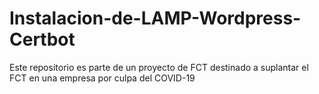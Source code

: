 # Instalacion-de-LAMP-Wordpress-Certbot

Este repositorio es parte de un proyecto de FCT destinado a suplantar el FCT en una empresa por culpa del COVID-19

